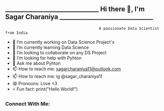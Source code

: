 ## ______________________________ Hi there 👋, I'm Sagar Charaniya ______________________________


                                              A passionate Data Scientist from India



- 🔭 I’m currently working on Data Science Project's
- 🌱 I’m currently learning Data Science
- 👯 I’m looking to collaborate on any DS Project
- 🤔 I’m looking for help with Pyhton
- 💬 Ask me about Pyhton
- 📫 How to reach me: sagarcharaniya11@outlook.com
- 📫 How to reach me: ig @sagar_charaniya11
- 😄 Pronouns: Love <3
- ⚡ Fun fact: print("Hello World!")

### Connect With Me:

